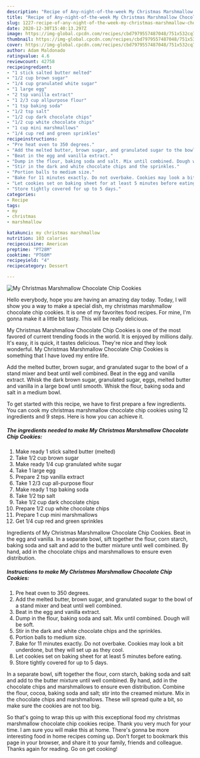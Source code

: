 ```yaml
---
description: "Recipe of Any-night-of-the-week My Christmas Marshmallow Chocolate Chip Cookies"
title: "Recipe of Any-night-of-the-week My Christmas Marshmallow Chocolate Chip Cookies"
slug: 1227-recipe-of-any-night-of-the-week-my-christmas-marshmallow-chocolate-chip-cookies
date: 2020-12-30T15:40:13.297Z
image: https://img-global.cpcdn.com/recipes/cbd7979557487048/751x532cq70/my-christmas-marshmallow-chocolate-chip-cookies-recipe-main-photo.jpg
thumbnail: https://img-global.cpcdn.com/recipes/cbd7979557487048/751x532cq70/my-christmas-marshmallow-chocolate-chip-cookies-recipe-main-photo.jpg
cover: https://img-global.cpcdn.com/recipes/cbd7979557487048/751x532cq70/my-christmas-marshmallow-chocolate-chip-cookies-recipe-main-photo.jpg
author: Adam Maldonado
ratingvalue: 4.6
reviewcount: 42758
recipeingredient:
- "1 stick salted butter melted"
- "1/2 cup brown sugar"
- "1/4 cup granulated white sugar"
- "1 large egg"
- "2 tsp vanilla extract"
- "1 2/3 cup allpurpose flour"
- "1 tsp baking soda"
- "1/2 tsp salt"
- "1/2 cup dark chocolate chips"
- "1/2 cup white chocolate chips"
- "1 cup mini marshmallows"
- "1/4 cup red and green sprinkles"
recipeinstructions:
- "Pre heat oven to 350 degrees."
- "Add the melted butter, brown sugar, and granulated sugar to the bowl of a stand mixer and beat until well combined."
- "Beat in the egg and vanilla extract."
- "Dump in the flour, baking soda and salt. Mix until combined. Dough will be soft."
- "Stir in the dark and white chocolate chips and the sprinkles."
- "Portion balls to medium size."
- "Bake for 11 minutes exactly. Do not overbake. Cookies may look a bit underdone, but they will set up as they cool."
- "Let cookies set on baking sheet for at least 5 minutes before eating."
- "Store tightly covered for up to 5 days."
categories:
- Recipe
tags:
- my
- christmas
- marshmallow

katakunci: my christmas marshmallow 
nutrition: 103 calories
recipecuisine: American
preptime: "PT28M"
cooktime: "PT60M"
recipeyield: "4"
recipecategory: Dessert

---
```



![My Christmas Marshmallow Chocolate Chip Cookies](https://img-global.cpcdn.com/recipes/cbd7979557487048/751x532cq70/my-christmas-marshmallow-chocolate-chip-cookies-recipe-main-photo.jpg)

Hello everybody, hope you are having an amazing day today. Today, I will show you a way to make a special dish, my christmas marshmallow chocolate chip cookies. It is one of my favorites food recipes. For mine, I'm gonna make it a little bit tasty. This will be really delicious.

My Christmas Marshmallow Chocolate Chip Cookies is one of the most favored of current trending foods in the world. It is enjoyed by millions daily. It's easy, it is quick, it tastes delicious. They're nice and they look wonderful. My Christmas Marshmallow Chocolate Chip Cookies is something that I have loved my entire life.

Add the melted butter, brown sugar, and granulated sugar to the bowl of a stand mixer and beat until well combined. Beat in the egg and vanilla extract. Whisk the dark brown sugar, granulated sugar, eggs, melted butter and vanilla in a large bowl until smooth. Whisk the flour, baking soda and salt in a medium bowl.


To get started with this recipe, we have to first prepare a few ingredients. You can cook my christmas marshmallow chocolate chip cookies using 12 ingredients and 9 steps. Here is how you can achieve it.

<!--inarticleads1-->

##### The ingredients needed to make My Christmas Marshmallow Chocolate Chip Cookies:

1. Make ready 1 stick salted butter (melted)
1. Take 1/2 cup brown sugar
1. Make ready 1/4 cup granulated white sugar
1. Take 1 large egg
1. Prepare 2 tsp vanilla extract
1. Take 1 2/3 cup all-purpose flour
1. Make ready 1 tsp baking soda
1. Take 1/2 tsp salt
1. Take 1/2 cup dark chocolate chips
1. Prepare 1/2 cup white chocolate chips
1. Prepare 1 cup mini marshmallows
1. Get 1/4 cup red and green sprinkles


Ingredients of My Christmas Marshmallow Chocolate Chip Cookies. Beat in the egg and vanilla. In a separate bowl, sift together the flour, corn starch, baking soda and salt and add to the butter mixture until well combined. By hand, add in the chocolate chips and marshmallows to ensure even distribution. 

<!--inarticleads2-->

##### Instructions to make My Christmas Marshmallow Chocolate Chip Cookies:

1. Pre heat oven to 350 degrees.
1. Add the melted butter, brown sugar, and granulated sugar to the bowl of a stand mixer and beat until well combined.
1. Beat in the egg and vanilla extract.
1. Dump in the flour, baking soda and salt. Mix until combined. Dough will be soft.
1. Stir in the dark and white chocolate chips and the sprinkles.
1. Portion balls to medium size.
1. Bake for 11 minutes exactly. Do not overbake. Cookies may look a bit underdone, but they will set up as they cool.
1. Let cookies set on baking sheet for at least 5 minutes before eating.
1. Store tightly covered for up to 5 days.


In a separate bowl, sift together the flour, corn starch, baking soda and salt and add to the butter mixture until well combined. By hand, add in the chocolate chips and marshmallows to ensure even distribution. Combine the flour, cocoa, baking soda and salt; stir into the creamed mixture. Mix in the chocolate chips and marshmallows. These will spread quite a bit, so make sure the cookies are not too big. 

So that's going to wrap this up with this exceptional food my christmas marshmallow chocolate chip cookies recipe. Thank you very much for your time. I am sure you will make this at home. There's gonna be more interesting food in home recipes coming up. Don't forget to bookmark this page in your browser, and share it to your family, friends and colleague. Thanks again for reading. Go on get cooking!
